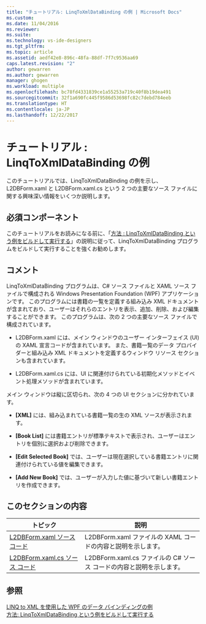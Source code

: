```yaml
---
title: "チュートリアル: LinqToXmlDataBinding の例 | Microsoft Docs"
ms.custom: 
ms.date: 11/04/2016
ms.reviewer: 
ms.suite: 
ms.technology: vs-ide-designers
ms.tgt_pltfrm: 
ms.topic: article
ms.assetid: aedf42e8-896c-48fa-88df-7f7c9536aa69
caps.latest.revision: "2"
author: gewarren
ms.author: gewarren
manager: ghogen
ms.workload: multiple
ms.openlocfilehash: bc78fd4331839ce1a55253a719c40f8b19dea491
ms.sourcegitcommit: 32f1a690fc445f9586d53698fc82c7debd784eeb
ms.translationtype: HT
ms.contentlocale: ja-JP
ms.lasthandoff: 12/22/2017
---
```

# <a name="walkthrough-linqtoxmldatabinding-example"></a>チュートリアル : LinqToXmlDataBinding の例
このチュートリアルでは、LinqToXmlDataBinding の例を示し、L2DBForm.xaml と L2DBForm.xaml.cs という 2 つの主要なソース ファイルに関する興味深い情報をいくつか説明します。  
  
## <a name="prerequisites"></a>必須コンポーネント  
 このチュートリアルをお読みになる前に、「[方法 : LinqToXmlDataBinding という例をビルドして実行する](../designers/how-to-build-and-run-the-linqtoxmldatabinding-example.md)」の説明に従って、LinqToXmlDataBinding プログラムをビルドして実行することを強くお勧めします。  
  
## <a name="remarks"></a>コメント  
 LinqToXmlDataBinding プログラムは、C# ソース ファイルと XAML ソース ファイルで構成される Windows Presentation Foundation (WPF) アプリケーションです。 このプログラムには書籍の一覧を定義する組み込み XML ドキュメントが含まれており、ユーザーはそれらのエントリを表示、追加、削除、および編集することができます。 このプログラムは、次の 2 つの主要なソース ファイルで構成されています。  
  
-   L2DBForm.xaml には、メイン ウィンドウのユーザー インターフェイス (UI) の XAML 宣言コードが含まれています。 また、書籍一覧のデータ プロバイダーと組み込み XML ドキュメントを定義するウィンドウ リソース セクションも含まれています。  
  
-   L2DBForm.xaml.cs には、UI に関連付けられている初期化メソッドとイベント処理メソッドが含まれています。  
  
 メイン ウィンドウは縦に区切られ、次の 4 つの UI セクションに分かれています。  
  
-   **[XML]** には、組み込まれている書籍一覧の生の XML ソースが表示されます。  
  
-   **[Book List]** には書籍エントリが標準テキストで表示され、ユーザーはエントリを個別に選択および削除できます。  
  
-   **[Edit Selected Book]** では、ユーザーは現在選択している書籍エントリに関連付けられている値を編集できます。  
  
-   **[Add New Book]** では、ユーザーが入力した値に基づいて新しい書籍エントリを作成できます。  
  
## <a name="in-this-section"></a>このセクションの内容  
  
|トピック|説明|  
|-----------|-----------------|  
|[L2DBForm.xaml ソース コード](../designers/l2dbform-xaml-source-code.md)|L2DBForm.xaml ファイルの XAML コードの内容と説明を示します。|  
|[L2DBForm.xaml.cs ソース コード](../designers/l2dbform-xaml-cs-source-code.md)|L2DBForm.xaml.cs ファイルの C# ソース コードの内容と説明を示します。|  
  
## <a name="see-also"></a>参照  
 [LINQ to XML を使用した WPF のデータ バインディングの例](../designers/wpf-data-binding-using-linq-to-xml-example.md)   
 [方法: LinqToXmlDataBinding という例をビルドして実行する](../designers/how-to-build-and-run-the-linqtoxmldatabinding-example.md)